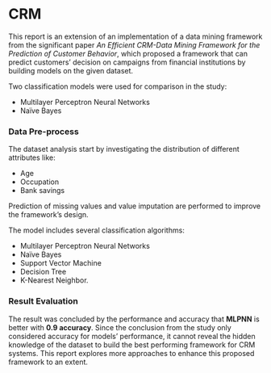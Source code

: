 # CRM

This report is an extension of an implementation of a data mining framework from the significant paper *An Efficient CRM-Data Mining Framework for the Prediction of Customer Behavior*, which proposed a framework that can predict customers’ decision on campaigns from financial institutions by building models on the given dataset. 

Two classification models were used for comparison in the study: 

* Multilayer Perceptron Neural Networks 
* Naïve Bayes 

### Data Pre-process
The dataset analysis start by investigating the distribution of different attributes like:
* Age
* Occupation
* Bank savings 

Prediction of missing values and value imputation are performed to improve the framework’s design.

The model includes several classification algorithms:
* Multilayer Perceptron Neural Networks
* Naïve Bayes 
* Support Vector Machine
* Decision Tree
* K-Nearest Neighbor. 


### Result Evaluation
The result was concluded by the performance and accuracy that **MLPNN** is better with **0.9 accuracy**. Since the conclusion from the study only considered accuracy for models’ performance, it cannot reveal the hidden knowledge of the dataset to build the best performing framework for CRM systems. This report explores more approaches to enhance this proposed framework to an extent.
